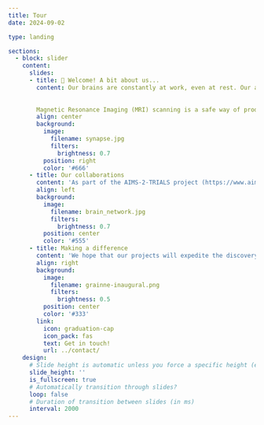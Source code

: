 ```yaml
---
title: Tour
date: 2024-09-02

type: landing

sections:
  - block: slider
    content:
      slides:
      - title: 👋 Welcome! A bit about us...
        content: Our brains are constantly at work, even at rest. Our aim is to better understand dynamic brain function, including in neurodiverse individuals. We are working with adults (ages 18 to 65) from various backgrounds and communities. We use drugs which target different chemical systems to understand how brain function is regulated. We call these studies ‘Shiftability’ studies because they measure what shifts or changes in the brain in response to a single dose of a drug. 
        
        
        Magnetic Resonance Imaging (MRI) scanning is a safe way of producing detailed images of the brain using magnetism. It does not use any form of ionising radiation (unlike X-ray) or radioactive substances (unlike PET imaging). Electroencephalography (EEG) is another safe way to study the brain by recording brain signals moment by moment. We use these tools to capture the response to single doses of drugs which briefly shift brain signalling. The drugs used in our projects have been extensively tested and found to be generally safe. For example, they act on the serotonin (5-HT) brain chemical system (psilocybin and citalopram), the GABA system (clobazam and arbaclofen), the opioid system (tianeptine) and/or have multiple brain targets (cannabidiol).
        align: center
        background:
          image:
            filename: synapse.jpg
            filters:
              brightness: 0.7
          position: right
          color: '#666'
      - title: Our collaborations
        content: 'As part of the AIMS-2-TRIALS project (https://www.aims-2-trials.eu/), we collaborate with an international network of scientists to gain fresh insights regarding the structure, function and chemistry of neurodivergent conditions such as autism. Everyone who is neurodivergent is different and we want to understand what biology is shared and what is unique to each individual.'
        align: left
        background:
          image:
            filename: brain_network.jpg
            filters:
              brightness: 0.7
          position: center
          color: '#555'
      - title: Making a difference
        content: 'We hope that our projects will expedite the discovery and development of novel strategies to tackle some of the difficulties that neurodivergent (e.g. autistic) people experience daily. We hope that this provides more options for people to support their mental health and well-being while also preserving every person’s strengths and skills.'
        align: right
        background:
          image:
            filename: grainne-inaugural.png
            filters:
              brightness: 0.5
          position: center
          color: '#333'
        link:
          icon: graduation-cap
          icon_pack: fas
          text: Get in touch!
          url: ../contact/
    design:
      # Slide height is automatic unless you force a specific height (e.g. '400px')
      slide_height: ''
      is_fullscreen: true
      # Automatically transition through slides?
      loop: false
      # Duration of transition between slides (in ms)
      interval: 2000
---
```

